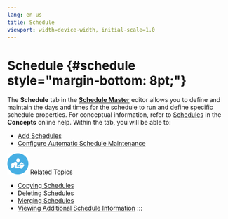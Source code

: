 ```yaml
---
lang: en-us
title: Schedule
viewport: width=device-width, initial-scale=1.0
---
```


#  Schedule {#schedule style="margin-bottom: 8pt;"}

The **Schedule** tab in the [**Schedule Master**](Using-Schedule-Master.md) editor allows you to define and
maintain the days and times for the schedule to run and define specific
schedule properties. For conceptual information, refer to
[Schedules](../../Concepts/Schedules.md) in the
**Concepts** online help. Within the tab, you will be able to:

-   [Add Schedules](Adding-Schedules.md)
-   [Configure Automatic Schedule     Maintenance](Configuring-Automatic-Schedule-Maintenance.md)

![White \"person reading\" icon on blue circular background](../../../Resources/Images/moreinfo-icon(48x48).png "More Info icon")
Related Topics

-   [Copying Schedules](Copying-Schedules.md)
-   [Deleting Schedules](Deleting-Schedules.md)
-   [Merging Schedules](Merging-Schedules.md)
-   [Viewing Additional Schedule     Information](Viewing-Additional-Schedule-Info.md)
:::

 

